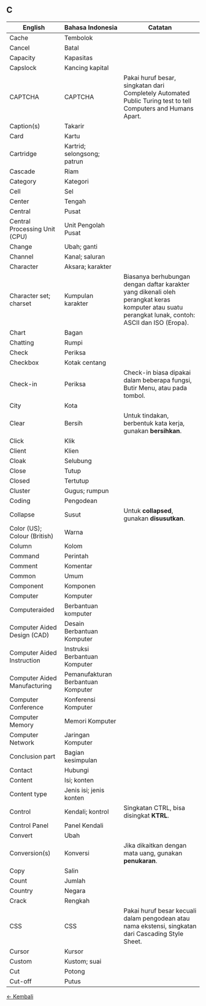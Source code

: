 ## C

| English					| Bahasa Indonesia			| Catatan				|
|---------------------------|---------------------------|-----------------------|
| Cache 					| Tembolok 					| |
| Cancel 					| Batal 					| |
| Capacity 					| Kapasitas 				| |
| Capslock 					| Kancing kapital 			| |
| CAPTCHA 					| CAPTCHA 					| Pakai huruf besar, singkatan dari Completely Automated Public Turing test to tell Computers and Humans Apart. |
| Caption(s) 				| Takarir					| |
| Card 						| Kartu 					| |
| Cartridge					| Kartrid; selongsong; patrun | |
| Cascade 					| Riam 						| |
| Category 					| Kategori 					| |
| Cell 						| Sel 						| |
| Center 					| Tengah 					| |
| Central 					| Pusat 					| |
| Central Processing Unit (CPU) | Unit Pengolah Pusat | | |
| Change 					| Ubah; ganti 				| |
| Channel 					| Kanal; saluran 			| |
| Character 				| Aksara; karakter 			| |
| Character set; charset	| Kumpulan karakter 		| Biasanya berhubungan dengan daftar karakter yang dikenali oleh perangkat keras komputer atau suatu perangkat lunak, contoh: ASCII dan ISO (Eropa). |
| Chart 					| Bagan 					| |
| Chatting 					| Rumpi 					| |
| Check 					| Periksa 					| |
| Checkbox 					| Kotak centang 			| |
| Check-in 					| Periksa		 			| Check-in biasa dipakai dalam beberapa fungsi, Butir Menu, atau pada tombol. |
| City 						| Kota 						| |
| Clear 					| Bersih 			 		| Untuk tindakan, berbentuk kata kerja, gunakan **bersihkan**. |
| Click 					| Klik 						| |
| Client 					| Klien 					| |
| Cloak 					| Selubung 					| |
| Close 					| Tutup 					| |
| Closed 					| Tertutup 					| |
| Cluster 					| Gugus; rumpun 			| |
| Coding 					| Pengodean 				| |
| Collapse 					| Susut 					| Untuk **collapsed**, gunakan **disusutkan**. |
| Color (US); Colour (British) | Warna 					| |
| Column					| Kolom 					| |
| Command 					| Perintah 					| |
| Comment 					| Komentar 					| |
| Common					| Umum 						| |
| Component 				| Komponen 					| |
| Computer 					| Komputer 					| |
| Computeraided 			| Berbantuan komputer 		| |
| Computer Aided Design (CAD) | Desain Berbantuan Komputer | |
| Computer Aided Instruction | Instruksi Berbantuan Komputer | |
| Computer Aided Manufacturing | Pemanufakturan Berbantuan Komputer | |
| Computer Conference 		| Konferensi Komputer 		| |
| Computer Memory 			| Memori Komputer 			| |
| Computer Network 			| Jaringan Komputer 		| |
| Conclusion part 			| Bagian kesimpulan 		| |
| Contact 					| Hubungi 					| |
| Content					| Isi; konten 				| |
| Content type 				| Jenis isi; jenis konten  	| |
| Control 					| Kendali; kontrol 			| Singkatan CTRL, bisa disingkat **KTRL**. |
| Control Panel 			| Panel Kendali 			| |
| Convert 					| Ubah 						| |
| Conversion(s) 			| Konversi 					| Jika dikaitkan dengan mata uang, gunakan **penukaran**. |
| Copy 						| Salin 					| |
| Count 					| Jumlah 					| |
| Country 					| Negara 					| |
| Crack 					| Rengkah 					| |
| CSS 						| CSS 						| Pakai huruf besar kecuali dalam pengodean atau nama ekstensi, singkatan dari Cascading Style Sheet. |
| Cursor 					| Kursor 					| |
| Custom 					| Kustom; suai 				| |
| Cut 						| Potong 					| |
| Cut-off 					| Putus 					| |

[&larr; Kembali](../)
